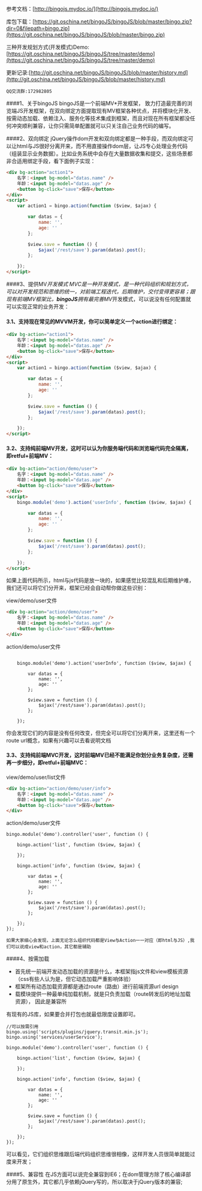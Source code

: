 参考文档：[http://bingojs.mydoc.io/](http://bingojs.mydoc.io/)

库包下载：[https://git.oschina.net/bingoJS/bingoJS/blob/master/bingo.zip?dir=0&filepath=bingo.zip](https://git.oschina.net/bingoJS/bingoJS/blob/master/bingo.zip)

三种开发规划方式(开发模式)Demo:[https://git.oschina.net/bingoJS/bingoJS/tree/master/demo](https://git.oschina.net/bingoJS/bingoJS/tree/master/demo)

更新记录:[http://git.oschina.net/bingoJS/bingoJS/blob/master/history.md](http://git.oschina.net/bingoJS/bingoJS/blob/master/history.md)

`QQ交流群:172982805`


####1、关于bingoJS
bingoJS是一个前端MV*开发框架， 致力打造最完善的浏览端JS开发框架，在双向绑定方面提取现有MV框架各种优点，并将模块化开发、按需动态加载、依赖注入、服务化等技术集成到框架，而且对现在所有框架都没任何冲突顺利兼容，让你只需简单配置就可以只关注自己业务代码的编写。


####2、双向绑定
jQuery操作dom开发和双向绑定都是一种手段，而双向绑定可以让html与JS很好分离开来，而不用直接操作dom层，让JS专心处理业务代码（组装显示业务数据）。比如业务系统中会存在大量数据收集和提交，这些场景都非合适用绑定手段，看下面例子实现：
```html
<div bg-action="action1">
    名字：<input bg-model="datas.name" />
    年龄：<input bg-model="datas.age" />
    <button bg-click="save">保存</button>
</div>
<script>
    var action1 = bingo.action(function ($view, $ajax) {

        var datas = {
            name: '',
            age: ''
        };

        $view.save = function () {
            $ajax('/rest/save').param(datas).post();
        };

    });
</script>
```

####3、提供MV*开发模式
MVC是一种开发模式，是一种代码组织和规划方式，可以对开发规范和思维的统一，对前端工程迭代，后期维护，交付变得更容易；跟现有前端MV框架比，**bingoJS**拥有最完善MV*开发模式，可以说没有任何配置就可以实现正常的业务开发：

#### 3.1、支持现在常见的MVVM开发，你可以简单定义一个action进行绑定：
```html
<div bg-action="action1">
    名字：<input bg-model="datas.name" />
    年龄：<input bg-model="datas.age" />
    <button bg-click="save">保存</button>
</div>
<script>
    var action1 = bingo.action(function ($view, $ajax) {

        var datas = {
            name: '',
            age: ''
        };

        $view.save = function () {
            $ajax('/rest/save').param(datas).post();
        };

    });
</script>
```
#### 3.2、支持纯前端MV开发，这时可以认为你服务端代码和浏览端代码完全隔离，即retful+前端MV：
```html
<div bg-action="action/demo/user">
    名字：<input bg-model="datas.name" />
    年龄：<input bg-model="datas.age" />
    <button bg-click="save">保存</button>
</div>
<script>
    bingo.module('demo').action('userInfo', function ($view, $ajax) {

        var datas = {
            name: '',
            age: ''
        };

        $view.save = function () {
            $ajax('/rest/save').param(datas).post();
        };

    });
</script>
```
如果上面代码所示，html与js代码是放一块的，如果感觉比较混乱和后期维护难，我们还可以将它们分开来，框架已经会自动帮你做这些识别：

view/demo/user文件

```html
<div bg-action="action/demo/user">
    名字：<input bg-model="datas.name" />
    年龄：<input bg-model="datas.age" />
    <button bg-click="save">保存</button>
</div>
```

action/demo/user文件

```script

    bingo.module('demo').action('userInfo', function ($view, $ajax) {

        var datas = {
            name: '',
            age: ''
        };

        $view.save = function () {
            $ajax('/rest/save').param(datas).post();
        };

    });

```
你会发现它们的内容是没有任何改变，但完全可以将它们分离开来，这里还有一个route url概念，如果有兴趣可以去看说明文档

#### 3.3、支持纯前端MVC开发，这时前端MV已经不能满足你划分业务复杂度，还需再一步细分，即retful+前端MVC：

view/demo/user/list文件

```html
<div bg-action="action/demo/user/info">
    名字：<input bg-model="datas.name" />
    年龄：<input bg-model="datas.age" />
    <button bg-click="save">保存</button>
</div>
```

action/demo/user文件

```script
bingo.module('demo').controller('user', function () {

    bingo.action('list', function ($view, $ajax) {

    });

    bingo.action('info', function ($view, $ajax) {

        var datas = {
            name: '',
            age: ''
        };

        $view.save = function () {
            $ajax('/rest/save').param(datas).post();
        };

    });
});

```

`如果大家细心会发现，上面无论怎么组织代码都是View与Action一一对应（即html与JS）,我们可以说成view和action，其它都是辅助`



####4、按需加载
- 首先统一前端开发动态加载的资源是什么，本框架指js文件和view模板资源（css有些人认为是，但它动态加载严重影响体验）
- 框架所有动态加载资源都是通过route（路由）进行前端资源url design
- 载模块提供一种最单纯加载机制，就是只负责加载（route转发后的地址加载资源）， 因此是兼容所

有现有的JS库，如果要合并打包也就最低限度设置即可。

```script
//可以按需引用
bingo.using('scripts/plugins/jquery.transit.min.js');
bingo.using('services/userService');

bingo.module('demo').controller('user', function () {

    bingo.action('list', function ($view, $ajax) {

    });

    bingo.action('info', function ($view, $ajax) {

        var datas = {
            name: '',
            age: ''
        };

        $view.save = function () {
            $ajax('/rest/save').param(datas).post();
        };

    });
});

```

可以看见，它们组织思维跟后端代码组织思维很相像，这样开发人员很简单就能过度来开发；

####5、兼容性
在JS方面可以说完全兼容到IE6；在dom管理方除了核心编译部分用了原生外，其它都几乎依赖jQuery写的，所以取决于jQuery版本的兼容;